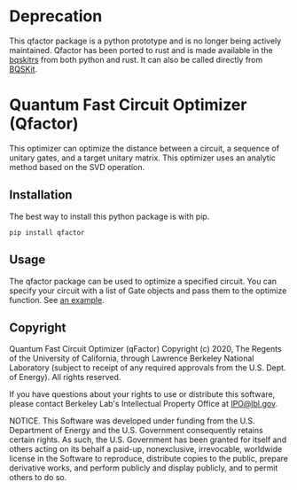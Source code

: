 # Deprecation

This qfactor package is a python prototype and is no longer being actively maintained. Qfactor has been ported to rust and
is made available in the [bqskitrs](https://github.com/BQSKit/bqskitrs) from both python and rust. It can also be called directly from [BQSKit](https://github.com/BQSKit/bqskitrs).

# Quantum Fast Circuit Optimizer (Qfactor)

This optimizer can optimize the distance between a circuit, a sequence of
unitary gates, and a target unitary matrix. This optimizer uses an analytic
method based on the SVD operation.

## Installation

The best way to install this python package is with pip.

```
pip install qfactor
```

## Usage

The qfactor package can be used to optimize a specified circuit.
You can specify your circuit with a list of Gate objects and pass them to
the optimize function. See [an example](https://github.com/edyounis/qfactor/blob/master/examples/toffoli_synthesis.py).

## Copyright

Quantum Fast Circuit Optimizer (qFactor) Copyright (c) 2020, The
Regents of the University of California, through Lawrence Berkeley
National Laboratory (subject to receipt of any required approvals
from the U.S. Dept. of Energy). All rights reserved.

If you have questions about your rights to use or distribute this software,
please contact Berkeley Lab's Intellectual Property Office at
IPO@lbl.gov.

NOTICE.  This Software was developed under funding from the U.S. Department
of Energy and the U.S. Government consequently retains certain rights.  As
such, the U.S. Government has been granted for itself and others acting on
its behalf a paid-up, nonexclusive, irrevocable, worldwide license in the
Software to reproduce, distribute copies to the public, prepare derivative 
works, and perform publicly and display publicly, and to permit others to do so.

